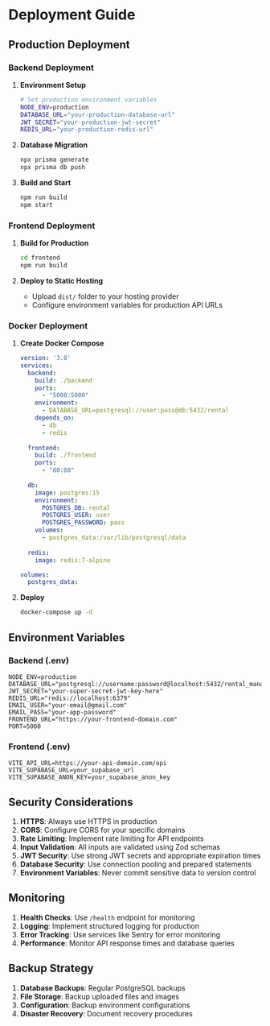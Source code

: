 # Deployment Guide

## Production Deployment

### Backend Deployment

1. **Environment Setup**
   ```bash
   # Set production environment variables
   NODE_ENV=production
   DATABASE_URL="your-production-database-url"
   JWT_SECRET="your-production-jwt-secret"
   REDIS_URL="your-production-redis-url"
   ```

2. **Database Migration**
   ```bash
   npx prisma generate
   npx prisma db push
   ```

3. **Build and Start**
   ```bash
   npm run build
   npm start
   ```

### Frontend Deployment

1. **Build for Production**
   ```bash
   cd frontend
   npm run build
   ```

2. **Deploy to Static Hosting**
   - Upload `dist/` folder to your hosting provider
   - Configure environment variables for production API URLs

### Docker Deployment

1. **Create Docker Compose**
   ```yaml
   version: '3.8'
   services:
     backend:
       build: ./backend
       ports:
         - "5000:5000"
       environment:
         - DATABASE_URL=postgresql://user:pass@db:5432/rental
       depends_on:
         - db
         - redis
     
     frontend:
       build: ./frontend
       ports:
         - "80:80"
     
     db:
       image: postgres:15
       environment:
         POSTGRES_DB: rental
         POSTGRES_USER: user
         POSTGRES_PASSWORD: pass
       volumes:
         - postgres_data:/var/lib/postgresql/data
     
     redis:
       image: redis:7-alpine
   
   volumes:
     postgres_data:
   ```

2. **Deploy**
   ```bash
   docker-compose up -d
   ```

## Environment Variables

### Backend (.env)
```env
NODE_ENV=production
DATABASE_URL="postgresql://username:password@localhost:5432/rental_management"
JWT_SECRET="your-super-secret-jwt-key-here"
REDIS_URL="redis://localhost:6379"
EMAIL_USER="your-email@gmail.com"
EMAIL_PASS="your-app-password"
FRONTEND_URL="https://your-frontend-domain.com"
PORT=5000
```

### Frontend (.env)
```env
VITE_API_URL=https://your-api-domain.com/api
VITE_SUPABASE_URL=your_supabase_url
VITE_SUPABASE_ANON_KEY=your_supabase_anon_key
```

## Security Considerations

1. **HTTPS**: Always use HTTPS in production
2. **CORS**: Configure CORS for your specific domains
3. **Rate Limiting**: Implement rate limiting for API endpoints
4. **Input Validation**: All inputs are validated using Zod schemas
5. **JWT Security**: Use strong JWT secrets and appropriate expiration times
6. **Database Security**: Use connection pooling and prepared statements
7. **Environment Variables**: Never commit sensitive data to version control

## Monitoring

1. **Health Checks**: Use `/health` endpoint for monitoring
2. **Logging**: Implement structured logging for production
3. **Error Tracking**: Use services like Sentry for error monitoring
4. **Performance**: Monitor API response times and database queries

## Backup Strategy

1. **Database Backups**: Regular PostgreSQL backups
2. **File Storage**: Backup uploaded files and images
3. **Configuration**: Backup environment configurations
4. **Disaster Recovery**: Document recovery procedures